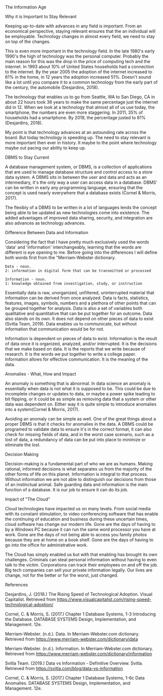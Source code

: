 
The Information Age

Why it is Important to Stay Relevant

Keeping up-to-date with advances in any field is important. From an economical perspective, staying relevant ensures that the an individual will be employable. Technology changes in almost every field, we need to stay on top of the changes.

This is even more important in the technology field. In the late 1980's early 1990's the high of technology was the personal computer. Probably the main reason for this was the drop in the price of computing tech and the internet. In 1993 about 10% of United States households had a connection to the internet. By the year 2005 the adoption of the internet increased to 61% in the home, in 12 years the adoption increased 51%. Doesn't sound like a lot until you compare it to a common technology from the early part of the century, the automobile (Desjardins, 2018). 

The technology that enables us to go from Seattle, WA to San Diego, CA in about 22 hours took 36 years to make the same percentage just the internet did in 12. When we look at a technology that almost all of us use today, the smartphone, the numbers are even more staggering. In 2011, 35% of households had a smartphone. By 2019, the percentage justed to 81% (Desjardins, 2018). 

My point is that technology advances at an astounding rate across the board. But today technology is speeding up. The need to stay relevant is more important then ever in history. It maybe to the point where technology maybe out pacing our ability to keep up. 

DBMS to Stay Current

A database management system, or DBMS, is a collection of applications that are used to manage database structure and control access to a store data system. A DBMS sits in between the user and data and acts as an intermediary, it's the only way a user can access data in a database. DBMS' can be written in early any programming language, ensuring that the concept is used nearly everywhere that a database exists (Cornel & Morris, 2017). 

The flexibly of a DBMS to be written in a lot of languages lends the concept being able to be updated as new technologies come into existence. The added advantages of improved data sharing, security, and integration are also advances as technology advances.

Difference Between Data and Information

Considering the fact that I have pretty much exclusively used the words 'data' and 'information' interchangeably, learning that the words are different is eye opening to me. Before going into the differences I will define both words first from the "Merriam-Webster dictionary. 

    Data - noun.
    2: information in digital form that can be transmitted or processed

    Information - noun.
    1: knowledge obtained from investigation, study, or instruction

Essentially data is raw, unorganized, unfiltered, uninterrupted material that information can be derived from once analyzed. Data is facts, statistics, features, images, symbols, numbers and a plethora of other points that can be grouped together for analysis. Data is also a set of variables both qualitative and quantitative that can be put together for an outcome. Data also stands on its own. It does not depend on other pieces of data to exist (Svitla Team, 2019). Data enables us to communicate, but without information that communication would be for not. 

Information is dependent on pieces of data to exist. Information is the result of data once it is organized, analyzed, and/or interrupted. It is the decisions that we make based on data. It is the reports that we write because of research. It is the words we put together to write a college paper. Information allows for effective communication. It is the meaning of the data.


Anomalies - What, How and Impact

An anomaly is something that is abnormal. In data science an anomaly is essentially when data is not what it is supposed to be. This could be due to incomplete changes or updates to data, or maybe a power spike leading to bit flipping, or it could be as simple as removing data that a system or other data was dependent on. Either way it is quite simple to introduce anomalies into a system(Cornel & Morris, 2017). 

Avoiding an anomaly can be simple as well. One of the great things about a proper DBMS is that it checks for anomalies in the data. A DBMS could be programed to validate data to ensure it's in the correct format, it can also check for missing fields of data, and in the worst case scenario, such as a lost of data, a redundancy of data can be put into place to minimize or eliminate the lost. 

Decision Making

Decision-making is a fundamental part of who we are as humans. Making rational, informed decisions is what separates us from the majority of the other forms of life on this planet. Information is integral to that process. Without information we are not able to distinguish our decisions from those of an instinctual animal. Safe guarding data and information is the main function of a database. It is our job to ensure it can do its job.

Impact of "The Cloud"

Cloud technologies have impacted us on many levels. From social media with its constant stimulation, to video conferencing software that has enable the continuing of education and business during these uncertain times, cloud software has change our modern life. Gone are the days of having to by a Windows PC because it can run the same word processor you have at work. Gone are the days of not being able to access you family photos because they are at home on a book shelf. Gone are the days of having to go into the office for administrative work. 
    
The Cloud has simply enabled us but with that enabling has brought its own challenges. Criminals can steal personal information without having to even talk to the victim. Corporations can track their employees on and off the job. Big tech companies can sell your private information legally. Our lives are change, not for the better or for the worst, just changed.


References

Desjardins, J. (2018.) The Rising Speed of Technological Adoption. Visual Capitalist. Retrieved from https://www.visualcapitalist.com/rising-speed-technological-adoption/

Cornel, C. & Morris, S. (2017.) Chapter 1 Database Systems, 1-3 Introducing the Database. DATABASE SYSTEMS Design, Implementation, and Management. 12e.

Merriam-Webster. (n.d.). Data. In Merriam-Webster.com dictionary. Retrieved from https://www.merriam-webster.com/dictionary/data

Merriam-Webster. (n.d.). Information. In Merriam-Webster.com dictionary. Retrieved from https://www.merriam-webster.com/dictionary/information

Svitla Team. (2019.) Data vs Information - Definitive Overview. Svitla. Retrieved from https://svitla.com/blog/data-vs-information 

Cornel, C. & Morris, S. (2017.) Chapter 1 Database Systems, 1-6c Data Anomalies. DATABASE SYSTEMS Design, Implementation, and Management. 12e.